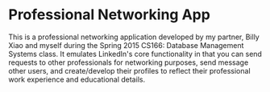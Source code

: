 # Professional Networking App
This is a professional networking application developed by my partner, Billy Xiao and myself during the Spring 2015
CS166: Database Management Systems class. It emulates LinkedIn's core functionality in that you 
can send requests to other professionals for networking purposes, send message other users, and create/develop 
their profiles to reflect their professional work experience and educational details.

